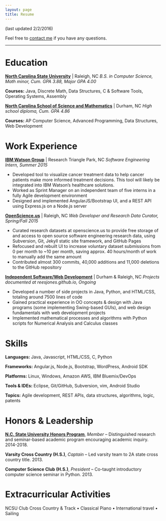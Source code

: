 ```yaml
---
layout: page
title: Resume
---
```


(last updated 2/2/2016)

Feel free to [contact me](http://www.reesjones.github.io/contact) if you have any questions.

<hr>

# Education

**[North Carolina State University](https://www.ncsu.edu/)** | Raleigh, NC
*B.S. in Computer Science, Math minor, Cum. GPA 3.88, Major GPA 4.00*

**Courses:** Java, Discrete Math, Data Structures, C & Software Tools, Operating Systems, Assembly

**[North Carolina School of Science and Mathematics](http://www.ncssm.edu/)**  |  Durham, NC
*High school diploma, Cum. GPA 4.86*

**Courses:** AP Computer Science, Advanced Programming, Data Structures, Web Development

# Work Experience

**[IBM Watson Group](http://www.ibm.com/smarterplanet/us/en/ibmwatson/)**  |  Research Triangle Park, NC
*Software Engineering Intern, Summer 2015*

 * Developed tool to visualize cancer treatment data to help cancer patients make more informed treatment decisions. This tool will likely be integrated into IBM Watson’s healthcare solutions.
 * Worked as Sprint Manager on an independent team of five interns in a fully Agile development environment
 * Designed and implemented AngularJS/Bootstrap UI, and a REST API using Express.js on a Node.js server

**[OpenScience.us](http://openscience.us/)**  |  Raleigh, NC
*Web Developer and Research Data Curator, Spring/Fall 2015*

 * Curated research datasets at openscience.us to provide free storage of and access to open source software engineering research data, using Subversion, Git, Jekyll static site framework, and GitHub Pages
 * Refocused and rebuilt UI to increase voluntary dataset submissions from 0 per month to ~10 per month, saving approx. 40 hours/month of work to manually add the same amount
 * Contributed almost 300 commits, 40,000 additions and 11,000 deletions to the GitHub repository

**[Independent Software/Web Development](http://reesjones.github.io/projects/)**  | Durham & Raleigh, NC
*Projects documented at reesjones.github.io, Ongoing*

 * Developed a number of side projects in Java, Python, and HTML/CSS, totaling around 7500 lines of code
 * Gained practical experience in OO concepts & design with Java programs (some implementing Swing-based GUIs), and web design fundamentals with web development projects
 * Implemented mathematical processes and algorithms with Python scripts for Numerical Analysis and Calculus classes



# Skills

**Languages:**   Java, Javascript, HTML/CSS, C, Python

**Frameworks:**   Angular.js, Node.js, Bootstrap, WordPress, Android SDK

**Platforms:**   Linux, Windows, Amazon AWS, IBM Bluemix/DevOps

**Tools & IDEs:**   Eclipse, Git/GitHub, Subversion, vim, Android Studio

**Topics:**   Agile development, REST APIs, data structures, algorithms, logic, patents



# Honors & Leadership

**[N.C. State University Honors Program](http://honors.dasa.ncsu.edu/)**, *Member* – Distinguished research and seminar-based academic program encouraging academic inquiry. 2014-2018.

**Varsity Cross Country (H.S.)**, *Captain* – Led varsity team to 2A state cross country title. 2013.

**Computer Science Club (H.S.)**, *President* – Co-taught introductory computer science seminar in Python. 2013.



# Extracurricular Activities

NCSU Club Cross Country & Track • Classical Piano • International travel • Sailing
